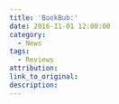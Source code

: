 ```yaml
---
title: 'BookBub:'
date: 2016-11-01 12:00:00
category:
  - News
tags:
  - Reviews
attribution:
link_to_original:
description:
---
```

